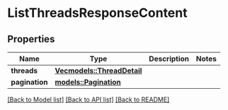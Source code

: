 # ListThreadsResponseContent

## Properties

Name | Type | Description | Notes
------------ | ------------- | ------------- | -------------
**threads** | [**Vec<models::ThreadDetail>**](ThreadDetail.md) |  | 
**pagination** | [**models::Pagination**](Pagination.md) |  | 

[[Back to Model list]](../README.md#documentation-for-models) [[Back to API list]](../README.md#documentation-for-api-endpoints) [[Back to README]](../README.md)


